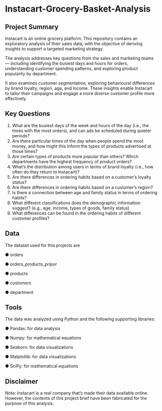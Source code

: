 # Instacart-Grocery-Basket-Analysis

## Project Summary 

Instacart is an online grocery platform. This repository contains an exploratory analysis of their sales data, with the objective of deriving insights to support a targeted marketing strategy.

The analysis addresses key questions from the sales and marketing teams — including identifying the busiest days and hours for orders, understanding customer spending patterns, and exploring product popularity by department.

It also examines customer segmentation, exploring behavioural differences by brand loyalty, region, age, and income. These insights enable Instacart to tailor their campaigns and engage a more diverse customer profile more effectively.

## Key Questions 
1. What are the busiest days of the week and hours of the day (i.e., the times with the most orders), and can ads be scheduled during quieter periods?
2. Are there particular times of the day when people spend the most money, and how might this inform the types of products advertised at those times?
3. Are certain types of products more popular than others? Which departments have the highest frequency of product orders?
4. What’s the distribution among users in terms of brand loyalty (i.e., how often do they return to Instacart)?
5. Are there differences in ordering habits based on a customer’s loyalty status?
6. Are there differences in ordering habits based on a customer’s region?
7. Is there a connection between age and family status in terms of ordering habits?
8. What different classifications does the demographic information suggest? (e.g., age, income, types of goods, family status)
9. What differences can be found in the ordering habits of different customer profiles?


## Data
The dataset used for this projects are 

● orders

● orders_products_pripor

● products

● customers

● department

## Tools 
The data was analyzed using Python and the following supporting libraries:

● Pandas: for data analysis

● Numpy: for mathematical equations

● Seaborn: for data visualizations

● Matplotlib: for data visualizations

● SciPy: for mathematical equations


## Disclaimer 
Note: Instacart is a real company that’s made their data available online. However, the contents of this project brief
have been fabricated for the purpose of this analysis. 
